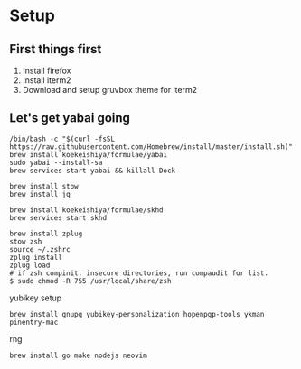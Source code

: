 # Setup

## First things first

1. Install firefox
2. Install iterm2
3. Download and setup gruvbox theme for iterm2

## Let's get yabai going

```
/bin/bash -c "$(curl -fsSL https://raw.githubusercontent.com/Homebrew/install/master/install.sh)"
brew install koekeishiya/formulae/yabai
sudo yabai --install-sa
brew services start yabai && killall Dock
```

```
brew install stow
brew install jq
```

```
brew install koekeishiya/formulae/skhd
brew services start skhd
```

```
brew install zplug
stow zsh
source ~/.zshrc
zplug install
zplug load
# if zsh compinit: insecure directories, run compaudit for list.
$ sudo chmod -R 755 /usr/local/share/zsh
```

yubikey setup
```
brew install gnupg yubikey-personalization hopenpgp-tools ykman pinentry-mac
```

rng
```
brew install go make nodejs neovim
```
